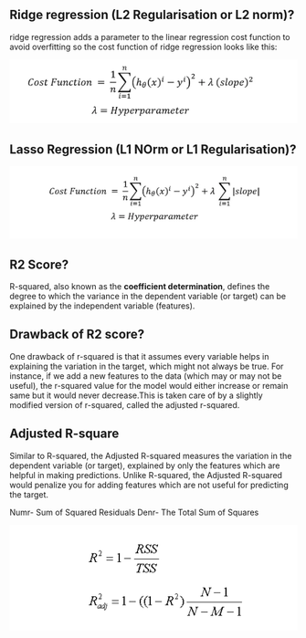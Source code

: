 
## Ridge regression (L2 Regularisation or L2 norm)?

 ridge regression adds a parameter to the linear regression cost function to avoid overfitting so the cost function of ridge regression looks like this:

![Alt text](image.png)

## Lasso Regression (L1 NOrm or L1 Regularisation)?

![Alt text](image-1.png)

## R2 Score?
R-squared, also known as the __coefficient determination__, defines the degree to which the variance in the dependent variable (or target) can be explained by the independent variable (features).


## Drawback of R2 score?
One drawback of r-squared is that it assumes every variable helps in explaining the variation in the target, which might not always be true. For instance, if we add a new features to the data (which may or may not be useful), the r-squared value for the model would either increase or remain same but it would never decrease.This is taken care of by a slightly modified version of r-squared, called the adjusted r-squared.



## Adjusted R-square
Similar to R-squared, the Adjusted R-squared measures the variation in the dependent variable (or target), explained by only the features which are helpful in making predictions. Unlike R-squared, the Adjusted R-squared would penalize you for adding features which are not useful for predicting the target.

Numr-  Sum of Squared Residuals
Denr- The Total Sum of Squares

![Alt text](image-2.png)


